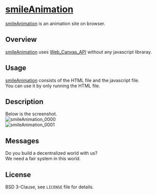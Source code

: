 # [smileAnimation](https://github.com/zombietimes/smileAnimation)
[smileAnimation](https://github.com/zombietimes/smileAnimation) is an animation site on browser.  
  
## Overview
[smileAnimation](https://github.com/zombietimes/smileAnimation) uses [Web_Canvas_API](https://developer.mozilla.org/en-US/docs/Web/API/Canvas_API) without any javascript libraray.  
  
## Usage
[smileAnimation](https://github.com/zombietimes/smileAnimation) consists of the HTML file and the javascript file.  
You can use it by only running the HTML file.  
  
## Description
Below is the screenshot.  
![smileAnimation_0000](https://user-images.githubusercontent.com/50263232/101473224-e4b1e300-398c-11eb-81b2-b5526d180b7d.png)  
![smileAnimation_0001](https://user-images.githubusercontent.com/50263232/101473298-fabfa380-398c-11eb-9b97-18ee5eeef98b.png)  
  
## Messages
Do you build a decentralized world with us?  
We need a fair system in this world.  
  
## License
BSD 3-Clause, see `LICENSE` file for details.  

